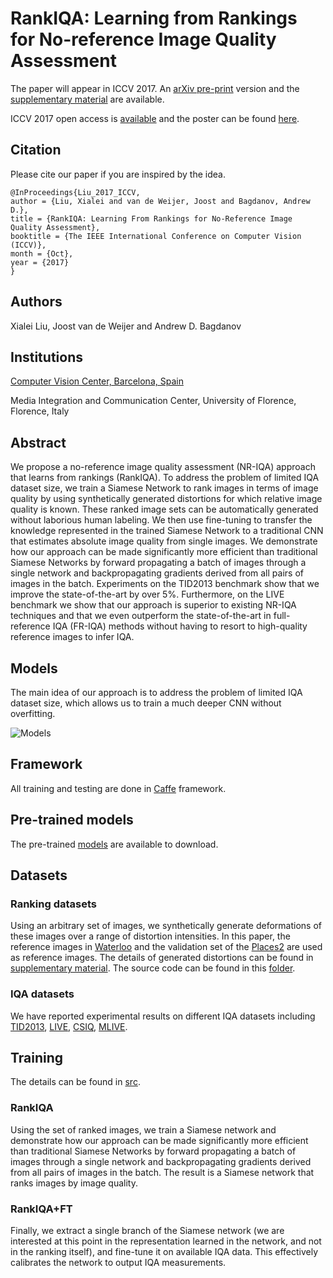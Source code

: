 # RankIQA: Learning from Rankings for No-reference Image Quality Assessment

The paper will appear in ICCV 2017. An [arXiv pre-print](https://arxiv.org/abs/1707.08347) version and the [supplementary material](./pdf/Xialei_IQA_ICCV.pdf) are available.

ICCV 2017 open access is [available](http://openaccess.thecvf.com/content_ICCV_2017/papers/Liu_RankIQA_Learning_From_ICCV_2017_paper.pdf) and the poster can be found [here](./pdf/poster_ICCV_2017.pdf).

## Citation

Please cite our paper if you are inspired by the idea.

```
@InProceedings{Liu_2017_ICCV,
author = {Liu, Xialei and van de Weijer, Joost and Bagdanov, Andrew D.},
title = {RankIQA: Learning From Rankings for No-Reference Image Quality Assessment},
booktitle = {The IEEE International Conference on Computer Vision (ICCV)},
month = {Oct},
year = {2017}
}
```

## Authors

Xialei Liu, Joost van de Weijer and Andrew D. Bagdanov

## Institutions

[Computer Vision Center, Barcelona, Spain](http://www.cvc.uab.es/lamp/)

Media Integration and Communication Center, University of Florence, Florence, Italy

## Abstract

We propose a no-reference image quality assessment
  (NR-IQA) approach that learns from rankings 
  (RankIQA). To address the problem of limited IQA dataset size, we
  train a Siamese Network to rank images in terms of image quality by
  using synthetically generated distortions for which relative image
  quality is known. These ranked image sets can be automatically
  generated without laborious human labeling. We then use
  fine-tuning to transfer the knowledge represented in the trained
  Siamese Network to a traditional CNN that estimates absolute image
  quality from single images. We demonstrate how our approach can be
  made significantly more efficient than traditional Siamese Networks
  by forward propagating a batch of images through a single network
  and backpropagating gradients derived from all pairs of images in
  the batch. Experiments on the TID2013 benchmark show that we improve the state-of-the-art by over 5%. Furthermore, on the LIVE benchmark we show that our approach is superior to existing NR-IQA techniques and that we even outperform the state-of-the-art in full-reference IQA (FR-IQA) methods without having to resort to high-quality reference images to infer IQA.

## Models

The main idea of our approach is to address the problem of limited IQA dataset size, which allows us to train a much deeper CNN without overfitting.

![Models](./figs/models.png )

## Framework

All training and testing are done in [Caffe](http://caffe.berkeleyvision.org/) framework.

## Pre-trained models

The pre-trained [models](./pre-trained) are available to download.

## Datasets

### Ranking datasets

Using an arbitrary set of images, we synthetically generate deformations of these images over a range of distortion intensities. In this paper, the reference images in [Waterloo](https://ece.uwaterloo.ca/~zduanmu/cvpr16_gmad/) and the validation set of the [Places2](http://places2.csail.mit.edu/) are used as reference images. The details of generated distortions can be found in [supplementary material](./pdf/Xialei_IQA_ICCV.pdf). The source code can be found in this [folder](./data/rank_tid2013).

### IQA datasets

We have reported experimental results on different IQA datasets including [TID2013](http://www.ponomarenko.info/tid2013.htm), [LIVE](http://live.ece.utexas.edu/research/quality/subjective.htm), [CSIQ](http://vision.eng.shizuoka.ac.jp/mod/page/view.php?id=23), [MLIVE](http://live.ece.utexas.edu/research/quality/live_multidistortedimage.html).

## Training

The details can be found in [src](./src).

### RankIQA

Using the set of ranked images, we train a Siamese network and demonstrate how our approach can be made
significantly more efficient than traditional Siamese Networks by forward propagating a batch of images through
a single network and backpropagating gradients derived from all pairs of images in the batch. The result is a
Siamese network that ranks images by image quality.

### RankIQA+FT

Finally, we extract a single branch of the Siamese network (we are interested at this point in the representation learned in the network, and not in the ranking itself), and fine-tune it on available IQA data. This effectively calibrates the network to output IQA measurements.


